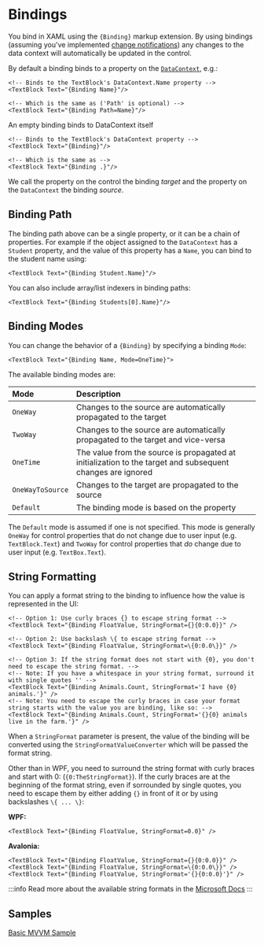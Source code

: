 # Bindings

You bind in XAML using the `{Binding}` markup extension. By using bindings \(assuming you've implemented [change notifications](https://docs.avaloniaui.net/docs/data-binding/change-notifications)\) any changes to the data context will automatically be updated in the control.

By default a binding binds to a property on the [`DataContext`](https://docs.avaloniaui.net/docs/data-binding/the-datacontext), e.g.:

```markup
<!-- Binds to the TextBlock's DataContext.Name property -->
<TextBlock Text="{Binding Name}"/>

<!-- Which is the same as ('Path' is optional) -->
<TextBlock Text="{Binding Path=Name}"/>
```

An empty binding binds to DataContext itself

```markup
<!-- Binds to the TextBlock's DataContext property -->
<TextBlock Text="{Binding}"/>

<!-- Which is the same as -->
<TextBlock Text="{Binding .}"/>
```

We call the property on the control the binding _target_ and the property on the `DataContext` the binding _source_.

## Binding Path <a id="binding-path"></a>

The binding path above can be a single property, or it can be a chain of properties. For example if the object assigned to the `DataContext` has a `Student` property, and the value of this property has a `Name`, you can bind to the student name using:

```markup
<TextBlock Text="{Binding Student.Name}"/>
```

You can also include array/list indexers in binding paths:

```markup
<TextBlock Text="{Binding Students[0].Name}"/>
```

## Binding Modes <a id="binding-modes"></a>

You can change the behavior of a `{Binding}` by specifying a binding `Mode`:

```markup
<TextBlock Text="{Binding Name, Mode=OneTime}">
```

The available binding modes are:

| Mode | Description |
| :--- | :--- |
| `OneWay` | Changes to the source are automatically propagated to the target |
| `TwoWay` | Changes to the source are automatically propagated to the target and vice-versa |
| `OneTime` | The value from the source is propagated at initialization to the target and subsequent changes are ignored |
| `OneWayToSource` | Changes to the target are propagated to the source |
| `Default` | The binding mode is based on the property |

The `Default` mode is assumed if one is not specified. This mode is generally `OneWay` for control properties that do not change due to user input \(e.g. `TextBlock.Text`\) and `TwoWay` for control properties that _do_ change due to user input \(e.g. `TextBox.Text`\).

## String Formatting <a id="binding-stringformat"></a>

You can apply a format string to the binding to influence how the value is represented in the UI:

```markup
<!-- Option 1: Use curly braces {} to escape string format -->
<TextBlock Text="{Binding FloatValue, StringFormat={}{0:0.0}}" />

<!-- Option 2: Use backslash \{ to escape string format -->
<TextBlock Text="{Binding FloatValue, StringFormat=\{0:0.0\}}" />

<!-- Option 3: If the string format does not start with {0}, you don't need to escape the string format. -->
<!-- Note: If you have a whitespace in your string format, surround it with single quotes '' -->
<TextBlock Text="{Binding Animals.Count, StringFormat='I have {0} animals.'}" />
<!-- Note: You need to escape the curly braces in case your format string starts with the value you are binding, like so: -->
<TextBlock Text="{Binding Animals.Count, StringFormat='{}{0} animals live in the farm.'}" />
```

When a `StringFormat` parameter is present, the value of the binding will be converted using the `StringFormatValueConverter` which will be passed the format string.

Other than in WPF, you need to surround the string format with curly braces and start with 0: (`{0:TheStringFormat}`). If the curly braces are at the beginning of the format string, even if sorrounded by single quotes, you need to escape them by either adding `{}` in front of it or by using backslashes `\{ ... \}`:

**WPF:**

```markup
<TextBlock Text="{Binding FloatValue, StringFormat=0.0}" />
```

**Avalonia:**

```markup
<TextBlock Text="{Binding FloatValue, StringFormat={}{0:0.0}}" />
<TextBlock Text="{Binding FloatValue, StringFormat=\{0:0.0\}}" />
<TextBlock Text="{Binding FloatValue, StringFormat='{}{0:0.0}'}" />
```

:::info
Read more about the available string formats in the [Microsoft Docs](https://docs.microsoft.com/en-us/dotnet/api/system.string.format)
:::

## Samples

[Basic MVVM Sample](https://github.com/AvaloniaUI/Avalonia.Samples/tree/main/src/Avalonia.Samples/MVVM/BasicMvvmSample)
